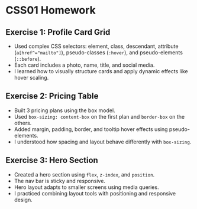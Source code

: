# CSS01 Homework 

## Exercise 1: Profile Card Grid

- Used complex CSS selectors: element, class, descendant, attribute (`a[href^="mailto"]`), pseudo-classes (`:hover`), and pseudo-elements (`::before`).
- Each card includes a photo, name, title, and social media.
- I learned how to visually structure cards and apply dynamic effects like hover scaling.

## Exercise 2: Pricing Table
- Built 3 pricing plans using the box model.
- Used `box-sizing: content-box` on the first plan and `border-box` on the others.
- Added margin, padding, border, and tooltip hover effects using pseudo-elements.
- I understood how spacing and layout behave differently with `box-sizing`.


## Exercise 3: Hero Section
- Created a hero section using `flex`, `z-index`, and `position`.
- The nav bar is sticky and responsive.
- Hero layout adapts to smaller screens using media queries.
- I practiced combining layout tools with positioning and responsive design.
